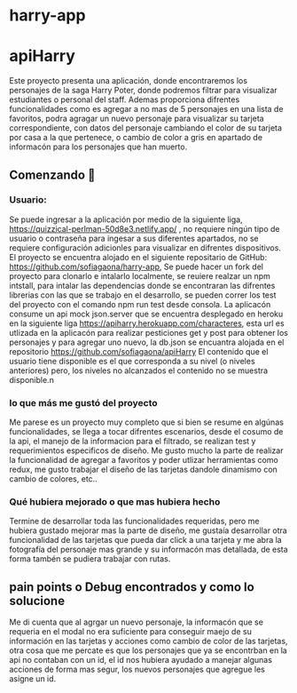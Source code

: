 # harry-app

# apiHarry

Este proyecto presenta una aplicación, donde encontraremos los personajes de la saga Harry Poter, donde podremos filtrar para visualizar estudiantes o personal del staff. Ademas proporciona difrentes funcionalidades como es agregar a no mas de 5 personajes en una lista de favoritos, podra agragar un nuevo personaje para visualizar su tarjeta correspondiente, con datos del personaje cambiando el color de su tarjeta por casa a la que pertenece, o cambio de color a gris en apartado de informacón para los personajes que han muerto.

## Comenzando 🚀  
  
### Usuario:
Se puede ingresar a la aplicación por medio de la siguiente liga, https://quizzical-perlman-50d8e3.netlify.app/ , no requiere ningún tipo de usuario o contraseña para ingesar a sus diferentes apartados, no se requiere configuración adicionles para visualizar en difrentes dispositivos. El proyecto se encuentra alojado en el siguiente  repositario de GitHub: https://github.com/sofiagaona/harry-app, Se puede hacer un fork del proyecto para clonarlo e intalarlo localmente, se reuiere realzar un npm intstall, para intalar las dependencias donde se encontraran las difrentes librerias con las que se trabajo en el desarrollo, se pueden correr los test del proyecto con el comando npm run test desde consola. La aplicacón consume un api mock json.server que se encuentra desplegado en heroku en la siguiente liga https://apiharry.herokuapp.com/characteres, esta url es utlizada en la aplicacón para realizar pesticiones get y post para obtener los personajes y para agregar uno nuevo, la db.json se encuantra alojada en el repositorio https://github.com/sofiagaona/apiHarry 
El contenido que el usuario tiene disponible es el que corresponda a su nivel (o niveles anteriores) pero, los niveles no alcanzados el contenido no se muestra disponible.n   

  
### lo que más me gustó  del proyecto  
Me parese es un proyecto muy completo que si bien se resume en algúnas funcionalidades, se llega a tocar difrentes escenarios, desde el cosumo de la api, el manejo de la informacion para el filtrado, se realizan test y requerimientos especificos de diseño. Me gusto mucho la parte de realizar la funcionalidad  de agregar a favoritos y poder utlizar herramientas como redux, me gusto trabajar el diseño de  las tarjetas dandole dinamismo con cambio de colores, etc..

### Qué hubiera mejorado o que mas hubiera hecho
Termine de desarrollar toda las funcionalidades requeridas, pero me hubiera gustado mejorar mas la parte de diseño, me gustaía desarrollar otra funcionalidad de las tarjetas que pueda dar click a una tarjeta y me abra la fotografía del personaje mas grande y su informacón mas detallada, de esta forma tambén se pudiera trabajar con rutas.


## pain points o Debug encontrados y como lo solucione
Me di cuenta que al agrgar un nuevo personaje, la informacón que se requeria en el modal no era suficiente para conseguir maejo de su información  en las tarjetas y acciones como cambio de color de las tarjetas, otra cosa que me percate es que los personajes que ya se encontrban en la api no contaban con un id, el id nos hubiera ayudado a manejar algunas acciones de forma mas segur, los nuevos personajes que agregue les asigne un id.

